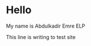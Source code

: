 <!DOCTYPE html>
<html>
<body>
<h1>Hello</h1>
<p>My name is Abdulkadir Emre ELP</p>
<p>This line is writing to test site</p>
</body>
</html>